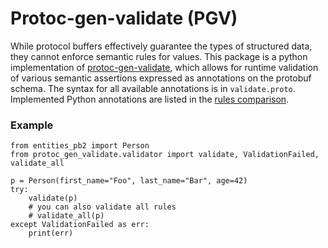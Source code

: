 # Protoc-gen-validate (PGV)
While protocol buffers effectively guarantee the types of structured data, 
they cannot enforce semantic rules for values. This package is a python implementation
of [protoc-gen-validate][pgv-home], which allows for runtime validation of various 
semantic assertions expressed as annotations on the protobuf schema. The syntax for all available annotations is
in `validate.proto`. Implemented Python annotations are listed in the [rules comparison][rules-comparison].

### Example
```python3
from entities_pb2 import Person
from protoc_gen_validate.validator import validate, ValidationFailed, validate_all

p = Person(first_name="Foo", last_name="Bar", age=42)
try:
    validate(p)
    # you can also validate all rules
    # validate_all(p)
except ValidationFailed as err:
    print(err)
```

[pgv-home]: https://github.com/envoyproxy/protoc-gen-validate
[rules-comparison]: https://github.com/envoyproxy/protoc-gen-validate/blob/main/rule_comparison.md
